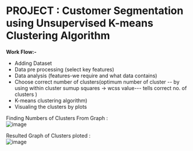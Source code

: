 # PROJECT : Customer Segmentation using Unsupervised K-means Clustering Algorithm
<b>Work Flow:-</b>

- Adding Dataset<br/>
- Data pre processing (select key features)<br />
- Data analysis (features-we require and what data contains)<br />
- Choose correct number of clusters(optimum number of cluster -- by using within cluster sumup squares -> wcss value--- tells correct no. of clusters )<br />
- K-means clustering algorithm)<br />
- Visualing the clusters by plots<br />


Finding Numbers of Clusters From Graph :<br /> 
![image](https://user-images.githubusercontent.com/77827853/221241809-e174063e-e13e-48c2-987d-16692d9fdfcd.png)


Resulted Graph of Clusters ploted :<br/>
![image](https://user-images.githubusercontent.com/77827853/221241838-bc8d9e4a-e1c8-445d-bd98-eb058eeb0832.png)
